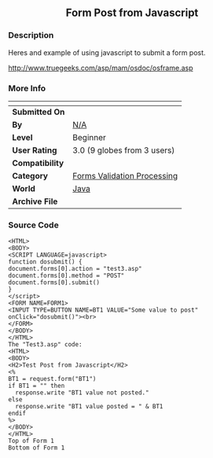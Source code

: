 ﻿<div align="center">

## Form Post from Javascript


</div>

### Description

Heres and example of using javascript to submit a form post.

http://www.truegeeks.com/asp/mam/osdoc/osframe.asp
 
### More Info
 


<span>             |<span>
---                |---
**Submitted On**   |
**By**             |[N/A](https://github.com/Planet-Source-Code/PSCIndex/blob/master/ByAuthor/empty.md)
**Level**          |Beginner
**User Rating**    |3.0 (9 globes from 3 users)
**Compatibility**  |
**Category**       |[Forms Validation Processing](https://github.com/Planet-Source-Code/PSCIndex/blob/master/ByCategory/forms-validation-processing__2-76.md)
**World**          |[Java](https://github.com/Planet-Source-Code/PSCIndex/blob/master/ByWorld/java.md)
**Archive File**   |[](https://github.com/Planet-Source-Code/form-post-from-javascript__2-1779/archive/master.zip)





### Source Code

```
<HTML>
<BODY>
<SCRIPT LANGUAGE=javascript>
function dosubmit() {
document.forms[0].action = "test3.asp"
document.forms[0].method = "POST"
document.forms[0].submit()
}
</script>
<FORM NAME=FORM1>
<INPUT TYPE=BUTTON NAME=BT1 VALUE="Some value to post" onClick="dosubmit()"><br>
</FORM>
</BODY>
</HTML>
The "Test3.asp" code:
<HTML>
<BODY>
<H2>Test Post from Javascript</H2>
<%
BT1 = request.form("BT1")
if BT1 = "" then
  response.write "BT1 value not posted."
else
  response.write "BT1 value posted = " & BT1
endif
%>
</BODY>
</HTML>
Top of Form 1
Bottom of Form 1
```

